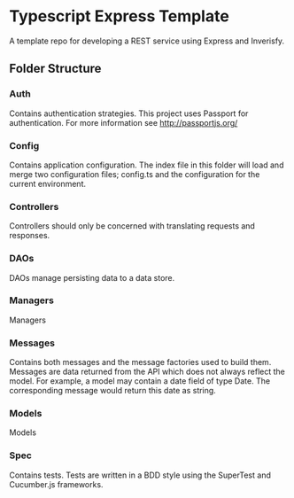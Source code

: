 # Typescript Express Template

A template repo for developing a REST service using Express and Inverisfy.

## Folder Structure

### Auth

Contains authentication strategies. This project uses Passport for authentication. For more information see http://passportjs.org/

### Config

Contains application configuration. The index file in this folder will load and merge two configuration files; config.ts and the configuration for the current environment.

### Controllers

Controllers should only be concerned with translating requests and responses.

### DAOs

DAOs manage persisting data to a data store.

### Managers

Managers

### Messages

Contains both messages and the message factories used to build them. Messages are data returned from the API which does not always reflect the model. For example, a model may contain a date field of type Date. The corresponding message would return this date as string.

### Models

Models

### Spec

Contains tests. Tests are written in a BDD style using the SuperTest and Cucumber.js frameworks.